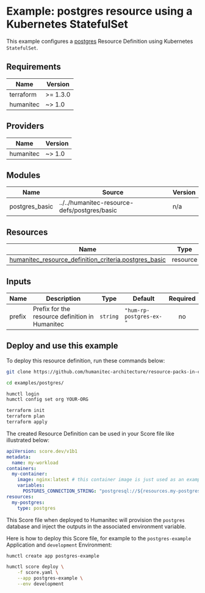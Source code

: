 # Example: postgres resource using a Kubernetes StatefulSet

This example configures a [postgres](https://developer.humanitec.com/platform-orchestrator/reference/resource-types/#postgres) Resource Definition using Kubernetes `StatefulSet`.

<!-- BEGIN_TF_DOCS -->
## Requirements

| Name | Version |
|------|---------|
| terraform | >= 1.3.0 |
| humanitec | ~> 1.0 |

## Providers

| Name | Version |
|------|---------|
| humanitec | ~> 1.0 |

## Modules

| Name | Source | Version |
|------|--------|---------|
| postgres\_basic | ../../humanitec-resource-defs/postgres/basic | n/a |

## Resources

| Name | Type |
|------|------|
| [humanitec_resource_definition_criteria.postgres_basic](https://registry.terraform.io/providers/humanitec/humanitec/latest/docs/resources/resource_definition_criteria) | resource |

## Inputs

| Name | Description | Type | Default | Required |
|------|-------------|------|---------|:--------:|
| prefix | Prefix for the resource definition in Humanitec | `string` | `"hum-rp-postgres-ex-"` | no |
<!-- END_TF_DOCS -->

## Deploy and use this example

To deploy this resource definition, run these commands below:
```bash
git clone https://github.com/humanitec-architecture/resource-packs-in-cluster

cd examples/postgres/

humctl login
humctl config set org YOUR-ORG

terraform init
terraform plan
terraform apply
```

The created Resource Definition can be used in your Score file like illustrated below:
```yaml
apiVersion: score.dev/v1b1
metadata:
  name: my-workload
containers:
  my-container:
    image: nginx:latest # this container image is just used as an example, it's not talking to postgres.
    variables:
      POSTGRES_CONNECTION_STRING: "postgresql://${resources.my-postgres.username}${resources.my-postgres.password}@${resources.my-postgres.host}:${resources.my-postgres.port}/${resources.my-postgres.name}"
resources:
  my-postgres:
    type: postgres
```

This Score file when deployed to Humanitec will provision the `postgres` database and inject the outputs in the associated environment variable.

Here is how to deploy this Score file, for example to the `postgres-example` Application and `development` Environment:
```bash
humctl create app postgres-example

humctl score deploy \
    -f score.yaml \
    --app postgres-example \
    --env development
```
